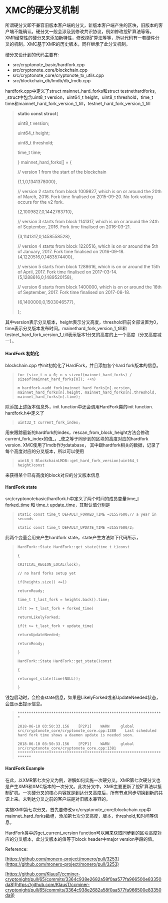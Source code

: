 # XMC的硬分叉机制

所谓硬分叉即不兼容旧版本客户端的分叉，新版本客户端产生的区块，旧版本的客户端不能确认。硬分叉一般会涉及到修改共识协议，例如修改挖矿算法等等。XMR经常性的硬分叉来添加新特性，修改挖矿算法等等，所以代码有一套硬件分叉的机制。XMC基于XMR的历史版本，同样继承了此分叉机制。

硬分叉设计到的代码主要有:

* src/cryptonote\_basic/hardfork.cpp
* src/cryptonote\_core/blockchain.cpp
* src/cryptonote\_core/cryptonote\_tx\_utils.cpp
* src/blockchain\_db/lmdb/db\_lmdb.cpp

hardfork.cpp中定义了struct mainnet\_hard\_forks和struct testnethardforks, \_struct中包含uint8\_t version，uint64\_t height，uint8\_t threshold，time\_t time和mainnet\_hard\_fork\_version\_1\_till，testnet\_hard\_fork\_version\_1\_till

> **static const struct**{
>
> uint8\_t version;
>
> uint64\_t height;
>
> uint8\_t threshold;
>
> time\_t time;
>
> } mainnet\_hard\_forks\[\] = {
>
> // version 1 from the start of the blockchain
>
> {1,1,0,1341378000},
>
> // version 2 starts from block 1009827, which is on or around the 20th of March, 2016. Fork time finalised on 2015-09-20. No fork voting occurs for the v2 fork.
>
> {2,1009827,0,1442763710},
>
> // version 3 starts from block 1141317, which is on or around the 24th of September, 2016. Fork time finalised on 2016-03-21.
>
> {3,1141317,0,1458558528},
>
> // version 4 starts from block 1220516, which is on or around the 5th of January, 2017. Fork time finalised on 2016-09-18.{4,1220516,0,1483574400},
>
> // version 5 starts from block 1288616, which is on or around the 15th of April, 2017. Fork time finalised on 2017-03-14.{5,1288616,0,1489520158},
>
> // version 6 starts from block 1400000, which is on or around the 16th of September, 2017. Fork time finalised on 2017-08-18.
>
> {6,1400000,0,1503046577},
>
> };

其中version表示分叉版本，height表示分叉高度，threshold目前全部设置为0，time表示分叉版本发布时间。mainethard\_fork\_version\_1\_till和testnet\_hard\_fork\_version\_1\_till表示版本1分叉的高度的上一个高度（分叉高度减一）。

#### HardFork 初始化

blockchain.cpp 中init初始化了HardFork，并且添加各个hard fork版本的信息。

> `for (size_t n = 0; n < sizeof(mainnet_hard_forks) / sizeof(mainnet_hard_forks[0]); ++n)`
>
> `m_hardfork->add_fork(mainnet_hard_forks[n].version, mainnet_hard_forks[n].height, mainnet_hard_forks[n].threshold, mainnet_hard_forks[n].time);`

除添加上述版本信息外，init function中还会调用HardFork类的init function. hardfork.h中定义了

> `uint32_t current_fork_index;`

用来跟踪最新的hardfork的index，rescan\_from\_block\_height方法会修改current\_fork\_index的值_，_使之等于同步到的区块的高度对应的hardfork version. XMC使用了lmdb作为database， 其中跟hardfork相关的数据，记录了每个高度对应的分叉版本，所以可以使用

> `uint8_t BlockchainLMDB::get_hard_fork_version(uint64_t height)const`

来获得某个已有高度的block对应的分叉版本信息

#### HardFork state

src/cryptonotebasic/hardfork.h中定义了两个时间的成员变量time\_t forked\_time 和 time\_t update\_time，其默认值分别是

> `static const time_t DEFAULT_FORKED_TIME =31557600;// a year in seconds`
>
> `static const time_t DEFAULT_UPDATE_TIME =31557600/2;`

此两个变量会用来产生hardfork state，state产生方法如下代码所示，

> `HardFork::State HardFork::get_state(time_t t)const`
>
> `{`
>
> `CRITICAL_REGION_LOCAL(lock);`
>
> `// no hard forks setup yet`
>
> `if(heights.size() <=1)`
>
> `returnReady;`
>
> `time_t t_last_fork = heights.back().time;`
>
> `if(t >= t_last_fork + forked_time)`
>
> `returnLikelyForked;`
>
> `if(t >= t_last_fork + update_time)`
>
> `returnUpdateNeeded;`
>
> `returnReady;`
>
> `}`
>
> `HardFork::State HardFork::get_state()const`
>
> `{`
>
> `returnget_state(time(NULL));`
>
> `}`

钱包启动时，会检查state信息，如果是LikelyForked或者UpdateNeeded状态，会显示出提示信息。

> `*****************************************************************`
>
> `2018-06-10 03:50:33.156    [P2P1]    WARN     global    src/cryptonote_core/cryptonote_core.cpp:1380    Last scheduled hard fork time shows a daemon update is needed soon.`
>
> `2018-06-10 03:50:33.156    [P2P1]    WARN     global    src/cryptonote_core/cryptonote_core.cpp:1381    **********************************************************************`

#### HardFork Example

在此，以XMR第七次分叉为例，讲解如何实施一次硬分叉。XMR第七次硬分叉也是产生XMR和XMC版本的一次分叉。此次分叉中，XMR主要更新了挖矿算法以抵制矿机。一次硬分叉的核心内容就是到达分叉高度后，所有节点同步切换到新的共识上来。未到达分叉之前的客户端是对旧版本兼容的。

实施XMR第七次分叉，首先要修改src/cryptonote\_core/blockchain.cpp中mainnet\_hard\_forks数组，添加第七次分叉高度，版本，threshold,和时间等信息。

HardFork类中的get\_current\_version function可以用来获取同步到的区块高度对应的分叉版本，此分叉版本的值等于block header中major version字段的值。

Reference:

[https://github.com/monero-project/monero/pull/3253](https://github.com/monero-project/monero/pull/3253)

[https://github.com/KlausT/ccminer-cryptonight/pull/65/commits/3364c938e2682a58f0aa577fa966500e83350da8](https://github.com/KlausT/ccminer-cryptonight/pull/65/commits/3364c938e2682a58f0aa577fa966500e83350da8)

